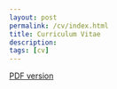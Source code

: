 ```yaml
---
layout: post
permalink: /cv/index.html
title: Curriculum Vitae
description: 
tags: [cv]
---
```

<a href="/assets/resume_ccastro.pdf">PDF version</a>






